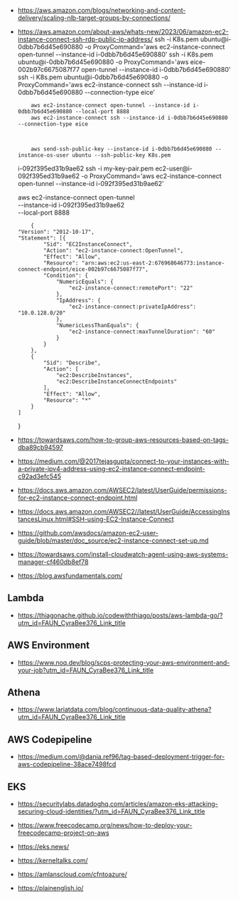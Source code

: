 - https://aws.amazon.com/blogs/networking-and-content-delivery/scaling-nlb-target-groups-by-connections/
- https://aws.amazon.com/about-aws/whats-new/2023/06/amazon-ec2-instance-connect-ssh-rdp-public-ip-address/
  ssh -i K8s.pem ubuntu@i-0dbb7b6d45e690880 -o ProxyCommand='aws ec2-instance-connect open-tunnel --instance-id i-0dbb7b6d45e690880'
  ssh -i K8s.pem ubuntu@i-0dbb7b6d45e690880 -o ProxyCommand='aws eice-002b97c6675087f77 open-tunnel --instance-id i-0dbb7b6d45e690880'
  ssh -i K8s.pem ubuntu@i-0dbb7b6d45e690880 -o ProxyCommand='aws ec2-instance-connect ssh --instance-id i-0dbb7b6d45e690880 --connection-type eice'

          aws ec2-instance-connect open-tunnel --instance-id i-0dbb7b6d45e690880 --local-port 8888
          aws ec2-instance-connect ssh --instance-id i-0dbb7b6d45e690880 --connection-type eice



          aws send-ssh-public-key --instance-id i-0dbb7b6d45e690880 --instance-os-user ubuntu --ssh-public-key K8s.pem

  i-092f395ed31b9ae62
  ssh -i my-key-pair.pem ec2-user@i-092f395ed31b9ae62 -o ProxyCommand='aws ec2-instance-connect open-tunnel --instance-id i-092f395ed31b9ae62'

  aws ec2-instance-connect open-tunnel \
   --instance-id i-092f395ed31b9ae62 \
   --local-port 8888

          {
      "Version": "2012-10-17",
      "Statement": [{
              "Sid": "EC2InstanceConnect",
              "Action": "ec2-instance-connect:OpenTunnel",
              "Effect": "Allow",
              "Resource": "arn:aws:ec2:us-east-2:676968646773:instance-connect-endpoint/eice-002b97c6675087f77",
              "Condition": {
                  "NumericEquals": {
                      "ec2-instance-connect:remotePort": "22"
                  },
                  "IpAddress": {
                      "ec2-instance-connect:privateIpAddress": "10.0.128.0/20"
                  },
                  "NumericLessThanEquals": {
                      "ec2-instance-connect:maxTunnelDuration": "60"
                  }
              }
          },
          {
              "Sid": "Describe",
              "Action": [
                  "ec2:DescribeInstances",
                  "ec2:DescribeInstanceConnectEndpoints"
              ],
              "Effect": "Allow",
              "Resource": "*"
          }
      ]

  }

- https://towardsaws.com/how-to-group-aws-resources-based-on-tags-dba89cb94597

- https://medium.com/@2017tejasgupta/connect-to-your-instances-with-a-private-ipv4-address-using-ec2-instance-connect-endpoint-c92ad3efc545

- https://docs.aws.amazon.com/AWSEC2/latest/UserGuide/permissions-for-ec2-instance-connect-endpoint.html

- https://docs.aws.amazon.com/AWSEC2//latest/UserGuide/AccessingInstancesLinux.html#SSH-using-EC2-Instance-Connect

- https://github.com/awsdocs/amazon-ec2-user-guide/blob/master/doc_source/ec2-instance-connect-set-up.md


- https://towardsaws.com/install-cloudwatch-agent-using-aws-systems-manager-cf460db8ef78


- https://blog.awsfundamentals.com/

## Lambda

- https://thiagonache.github.io/codewiththiago/posts/aws-lambda-go/?utm_id=FAUN_CyraBee376_Link_title



## AWS Environment

- https://www.noq.dev/blog/scps-protecting-your-aws-environment-and-your-job?utm_id=FAUN_CyraBee376_Link_title


## Athena

- https://www.lariatdata.com/blog/continuous-data-quality-athena?utm_id=FAUN_CyraBee376_Link_title

## AWS Codepipeline

- https://medium.com/@dania.ref96/tag-based-deployment-trigger-for-aws-codepipeline-38ace7498fcd

## EKS

- https://securitylabs.datadoghq.com/articles/amazon-eks-attacking-securing-cloud-identities/?utm_id=FAUN_CyraBee376_Link_title

- https://www.freecodecamp.org/news/how-to-deploy-your-freecodecamp-project-on-aws

- https://eks.news/


- https://kerneltalks.com/

- https://amlanscloud.com/cfntoazure/

- https://plainenglish.io/
